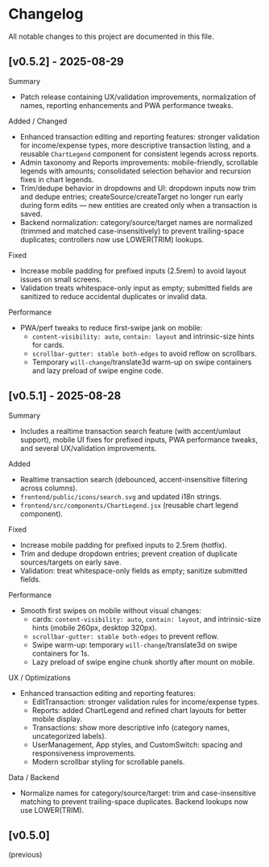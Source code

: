 # Changelog

All notable changes to this project are documented in this file.

## [v0.5.2] - 2025-08-29

Summary
- Patch release containing UX/validation improvements, normalization of names, reporting enhancements and PWA performance tweaks.

Added / Changed
- Enhanced transaction editing and reporting features: stronger validation for income/expense types, more descriptive transaction listing, and a reusable `ChartLegend` component for consistent legends across reports.
- Admin taxonomy and Reports improvements: mobile-friendly, scrollable legends with amounts; consolidated selection behavior and recursion fixes in chart legends.
- Trim/dedupe behavior in dropdowns and UI: dropdown inputs now trim and dedupe entries; createSource/createTarget no longer run early during form edits — new entities are created only when a transaction is saved.
- Backend normalization: category/source/target names are normalized (trimmed and matched case-insensitively) to prevent trailing-space duplicates; controllers now use LOWER(TRIM) lookups.

Fixed
- Increase mobile padding for prefixed inputs (2.5rem) to avoid layout issues on small screens.
- Validation treats whitespace-only input as empty; submitted fields are sanitized to reduce accidental duplicates or invalid data.

Performance
- PWA/perf tweaks to reduce first-swipe jank on mobile:
  - `content-visibility: auto`, `contain: layout` and intrinsic-size hints for cards.
  - `scrollbar-gutter: stable both-edges` to avoid reflow on scrollbars.
  - Temporary `will-change`/translate3d warm-up on swipe containers and lazy preload of swipe engine code.


## [v0.5.1] - 2025-08-28

Summary
- Includes a realtime transaction search feature (with accent/umlaut support), mobile UI fixes for prefixed inputs, PWA performance tweaks, and several UX/validation improvements.

Added
- Realtime transaction search (debounced, accent-insensitive filtering across columns).
- `frontend/public/icons/search.svg` and updated i18n strings.
- `frontend/src/components/ChartLegend.jsx` (reusable chart legend component).

Fixed
- Increase mobile padding for prefixed inputs to 2.5rem (hotfix).
- Trim and dedupe dropdown entries; prevent creation of duplicate sources/targets on early save.
- Validation: treat whitespace-only fields as empty; sanitize submitted fields.

Performance
- Smooth first swipes on mobile without visual changes:
  - cards: `content-visibility: auto`, `contain: layout`, and intrinsic-size hints (mobile 260px, desktop 320px).
  - `scrollbar-gutter: stable both-edges` to prevent reflow.
  - Swipe warm-up: temporary `will-change`/translate3d on swipe containers for 1s.
  - Lazy preload of swipe engine chunk shortly after mount on mobile.

UX / Optimizations
- Enhanced transaction editing and reporting features:
  - EditTransaction: stronger validation rules for income/expense types.
  - Reports: added ChartLegend and refined chart layouts for better mobile display.
  - Transactions: show more descriptive info (category names, uncategorized labels).
  - UserManagement, App styles, and CustomSwitch: spacing and responsiveness improvements.
  - Modern scrollbar styling for scrollable panels.

Data / Backend
- Normalize names for category/source/target: trim and case-insensitive matching to prevent trailing-space duplicates. Backend lookups now use LOWER(TRIM).


## [v0.5.0]

(previous)





